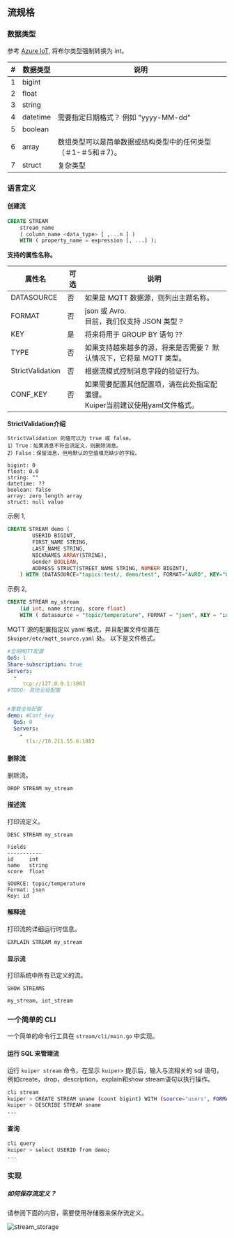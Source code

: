 ## 流规格 


### 数据类型

参考 [Azure IoT](https://docs.microsoft.com/en-us/stream-analytics-query/data-types-azure-stream-analytics), 将布尔类型强制转换为 int。

| #    | 数据类型 | 说明                                                         |
| ---- | -------- | ------------------------------------------------------------ |
| 1    | bigint   |                                                              |
| 2    | float    |                                                              |
| 3    | string   |                                                              |
| 4    | datetime | 需要指定日期格式？ 例如 "yyyy-MM-dd"                         |
| 5    | boolean  |                                                              |
| 6    | array    | 数组类型可以是简单数据或结构类型中的任何类型（＃1-＃5和＃7）。 |
| 7    | struct   | 复杂类型                                                     |



### 语言定义

#### 创建流

```sql
CREATE STREAM   
    stream_name   
    ( column_name <data_type> [ ,...n ] )
    WITH ( property_name = expression [, ...] );
```

**支持的属性名称。**

| 属性名 | 可选  | 说明                                                |
| ------------- | -------- | ------------------------------------------------------------ |
| DATASOURCE | 否   | 如果是 MQTT 数据源，则列出主题名称。 |
| FORMAT        | 否   | json 或 Avro.<br />目前，我们仅支持 JSON 类型 ? |
| KEY           | 是    | 将来将用于 GROUP BY 语句 ?? |
| TYPE     | 否   | 如果支持越来越多的源，将来是否需要？ 默认情况下，它将是 MQTT 类型。 |
| StrictValidation     | 否    | 根据流模式控制消息字段的验证行为。 |
| CONF_KEY | 否 | 如果需要配置其他配置项，请在此处指定配置键。<br />Kuiper当前建议使用yaml文件格式。 |

**StrictValidation介绍**

``` 
StrictValidation 的值可以为 true 或 false。
1）True：如果消息不符合流定义，则删除消息。
2）False：保留消息，但用默认的空值填充缺少的字段。

bigint: 0
float: 0.0
string: ""
datetime: ??
boolean: false
array: zero length array
struct: null value
```

示例 1,

```sql
CREATE STREAM demo (
		USERID BIGINT,
		FIRST_NAME STRING,
		LAST_NAME STRING,
		NICKNAMES ARRAY(STRING),
		Gender BOOLEAN,
		ADDRESS STRUCT(STREET_NAME STRING, NUMBER BIGINT),
	) WITH (DATASOURCE="topics:test/, demo/test", FORMAT="AVRO", KEY="USERID", CONF_KEY="democonf");
```



示例 2,

```sql
CREATE STREAM my_stream   
    (id int, name string, score float)
    WITH ( datasource = "topic/temperature", FORMAT = "json", KEY = "id");
```



MQTT 源的配置指定以 yaml 格式，并且配置文件位置在`$kuiper/etc/mqtt_source.yaml` 处。 以下是文件格式。

```yaml
#全局MQTT配置
QoS: 1
Share-subscription: true
Servers:
  - 
     tcp://127.0.0.1:1883
#TODO: 其他全局配置


#重载全局配置
demo: #Conf_key
  QoS: 0
  Servers:
    - 
      tls://10.211.55.6:1883


```

#### 删除流

删除流。

```
DROP STREAM my_stream
```

#### 描述流

打印流定义。

```
DESC STREAM my_stream

Fields
-----------
id     int
name   string
score  float

SOURCE: topic/temperature
Format: json
Key: id
```

#### 解释流

打印流的详细运行时信息。

```
EXPLAIN STREAM my_stream
```

#### 显示流

打印系统中所有已定义的流。

```
SHOW STREAMS

my_stream, iot_stream
```



### 一个简单的 CLI

一个简单的命令行工具在 `stream/cli/main.go` 中实现。

#### 运行 SQL 来管理流

运行 `kuiper stream` 命令，在显示 `kuiper>` 提示后，输入与流相关的 sql 语句，例如create，drop，description，explain和show stream语句以执行操作。

```bash
cli stream
kuiper > CREATE STREAM sname (count bigint) WITH (source="users", FORMAT="AVRO", KEY="USERID")
kuiper > DESCRIBE STREAM sname
...
```


#### 查询

```bash
cli query
kuiper > select USERID from demo;
...
```



### 实现

##### 如何保存流定义？

请参阅下面的内容，需要使用存储器来保存流定义。

![stream_storage](./resources/stream_storage.png)

